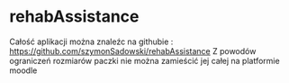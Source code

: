 # rehabAssistance
Całość aplikacji można znaleźc na githubie : https://github.com/szymonSadowski/rehabAssistance
Z powodów ograniczeń rozmiarów paczki nie można zamieścić jej całej na platformie moodle